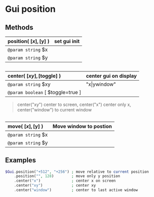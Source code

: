 # Gui position  ## Methods  | __position__( [$x], [$y] )    |set gui init    |  |:---    |:---    |  |`@param string` $x    |    |  |`@param string` $y    |    |  ##  | __center__( [$xy], [$toggle] )    |center gui on display    |  |:---    |:---    |  |`@param string` $xy    |"x\|ywindow"     |  |`@param boolean` [ $toggle=true ]    |    |  > center("xy") center to screen, center("x") center only x, center("window") to current window  ##  | __move__( [$x], [$y] )    |Move window to postion    |  |:---    |:---    |  |`@param string` $x    |    |  |`@param string` $y    |    |  ##  ## Examples  
``` php
$Gui.position("+512", "+256") ; move relative to current position    .position("", 128)        ; move only y position    .center("x")              ; center x on screen    .center("xy")             ; center xy    .center("window")         ; center to last active window 
```  